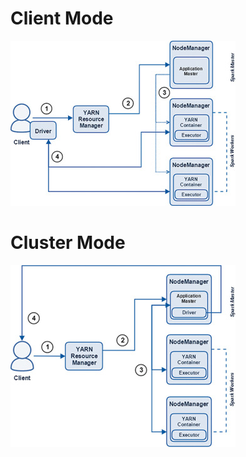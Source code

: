 # Client Mode
![](https://github.com/khatwaniNikhil/SparkLearning/blob/main/images/client_mode.jpg)

# Cluster Mode
![Cluster Mode](https://github.com/khatwaniNikhil/SparkLearning/blob/main/images/cluster_mode.jpg)
